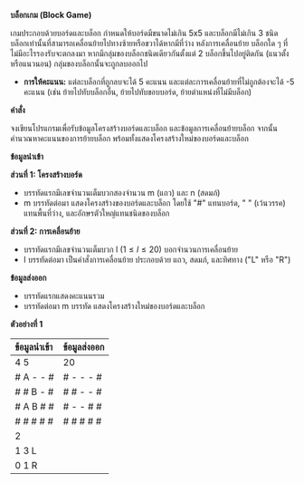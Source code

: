 **บล็อกเกม (Block Game)**

เกมประกอบด้วยบอร์ดและบล็อก กำหนดให้บอร์ดมีขนาดไม่เกิน 5x5 และบล็อกมีไม่เกิน 3 ชนิด บล็อกเท่านั้นที่สามารถเคลื่อนย้ายไปทางซ้ายหรือขวาได้หากมีที่ว่าง หลังการเคลื่อนย้าย บล็อกใด ๆ ที่ไม่มีอะไรรองรับจะตกลงมา หากมีกลุ่มของบล็อกชนิดเดียวกันตั้งแต่ 2 บล็อกขึ้นไปอยู่ติดกัน (แนวตั้งหรือแนวนอน) กลุ่มของบล็อกนั้นจะถูกลบออกไป

* **การให้คะแนน:** แต่ละบล็อกที่ถูกลบจะได้ 5 คะแนน และแต่ละการเคลื่อนย้ายที่ไม่ถูกต้องจะได้ -5 คะแนน (เช่น ย้ายไปทับบล็อกอื่น, ย้ายไปทับขอบบอร์ด, ย้ายตำแหน่งที่ไม่มีบล็อก)

**คำสั่ง**

จงเขียนโปรแกรมเพื่อรับข้อมูลโครงสร้างบอร์ดและบล็อก และข้อมูลการเคลื่อนย้ายบล็อก จากนั้นคำนวณหาคะแนนของการย้ายบล็อก พร้อมทั้งแสดงโครงสร้างใหม่ของบอร์ดและบล็อก

**ข้อมูลนำเข้า**

**ส่วนที่ 1: โครงสร้างบอร์ด**
* บรรทัดแรกมีเลขจำนวนเต็มบวกสองจำนวน m (แถว) และ n (สดมภ์)
* m บรรทัดต่อมา แสดงโครงสร้างของบอร์ดและบล็อก โดยใช้ "#" แทนบอร์ด, " " (เว้นวรรค) แทนพื้นที่ว่าง, และอักษรตัวใหญ่แทนชนิดของบล็อก

**ส่วนที่ 2: การเคลื่อนย้าย**
* บรรทัดแรกมีเลขจำนวนเต็มบวก l ($1\le l\le20$) บอกจำนวนการเคลื่อนย้าย
* l บรรทัดต่อมา เป็นคำสั่งการเคลื่อนย้าย ประกอบด้วย แถว, สดมภ์, และทิศทาง ("L" หรือ "R")

**ข้อมูลส่งออก**

* บรรทัดแรกแสดงคะแนนรวม
* บรรทัดต่อมา m บรรทัด แสดงโครงสร้างใหม่ของบอร์ดและบล็อก

**ตัวอย่างที่ 1**

| ข้อมูลนำเข้า | ข้อมูลส่งออก |
| :--- | :--- |
| 4 5 | 20 |
| # A - - # | # - - - # |
| # # B - # | # # - - # |
| # A B # # | # - - # # |
| # # # # # | # # # # # |
| 2 | |
| 1 3 L | |
| 0 1 R | |